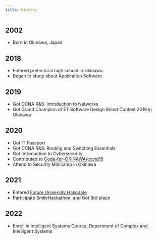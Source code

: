 ```yaml
---
title: History
---
```


## 2002

- Born in Okinawa, Japan.

## 2018

- Entered prefectural high school in Okinawa.
- Began to study about Application Software.

## 2019

- Got CCNA R&S: Introduction to Networks
- Got Grand Champion of ET Software Design Robot Contest 2019 in Okinawa

## 2020

- Got IT Passport
- Got CCNA R&S: Routing and Switching Essentials
- Got Introduction to Cybersecurity
- Contributed to [Code-for-OKINAWA/covid19](https://github.com/Code-for-OKINAWA/covid19)
- Attend to Security Minicamp in Okinawa

## 2021

- Entered [Future University Hakodate](https://www.fun.ac.jp)
- Participate SmileHackathon, and Got 3rd place

## 2022
- Enroll in Intelligent Systems Course, Department of Complex and Intelligent Systems
